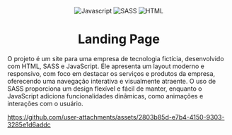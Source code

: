<p align="center">
    <img src="https://img.shields.io/badge/JavaScript-F7DF1E?style=for-the-badge&logo=javascript&logoColor=black" alt="Javascript">
    <img src="https://img.shields.io/badge/Sass-CC6699?style=for-the-badge&logo=sass&logoColor=white" alt="SASS">
    <img src="https://img.shields.io/badge/HTML5-E34F26?style=for-the-badge&logo=html5&logoColor=white" alt="HTML">
</p>

<h1 align="center">Landing Page</h1>

<p>
  O projeto é um site para uma empresa de tecnologia fictícia, desenvolvido com HTML, SASS e JavaScript. Ele apresenta um layout moderno e responsivo, com foco em destacar os serviços e produtos da empresa, oferecendo uma navegação interativa e visualmente atraente. O uso de SASS proporciona um design flexível e fácil de manter, enquanto o JavaScript adiciona funcionalidades dinâmicas, como animações e interações com o usuário.
</p>

https://github.com/user-attachments/assets/2803b85d-e7b4-4150-9303-3285e1d6addc

